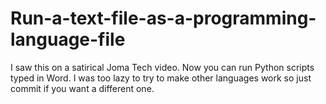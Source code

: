 # Run-a-text-file-as-a-programming-language-file
I saw this on a satirical Joma Tech video. Now you can run Python scripts typed in Word. I was too lazy to try to make other languages work so just commit if you want a different one.
